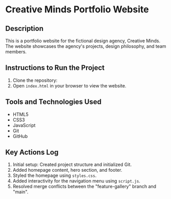 # Creative Minds Portfolio Website

## Description
This is a portfolio website for the fictional design agency, Creative Minds. The website showcases the agency's projects, design philosophy, and team members.

## Instructions to Run the Project
1. Clone the repository:
2. Open `index.html` in your browser to view the website.

## Tools and Technologies Used
- HTML5
- CSS3
- JavaScript
- Git
- GitHub

## Key Actions Log
1. Initial setup: Created project structure and initialized Git.
2. Added homepage content, hero section, and footer.
3. Styled the homepage using `styles.css`.
4. Added interactivity for the navigation menu using `script.js`.
5. Resolved merge conflicts between the "feature-gallery" branch and "main".
